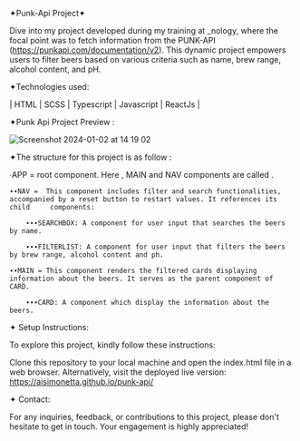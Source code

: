 ✦Punk-Api Project✦

Dive into my project developed during my training at _nology, where the focal point was to fetch information from the PUNK-API (https://punkapi.com/documentation/v2). This dynamic project empowers users to filter beers based on various criteria such as name, brew range, alcohol content, and pH.

✦Technologies used:

| HTML | SCSS | Typescript | Javascript | ReactJs |

✦Punk Api Project Preview :

![Screenshot 2024-01-02 at 14 19 02](https://github.com/AISimonetta/punk-api/assets/122782260/d2e18d76-eac0-4c69-aab1-dd2a24576ddc)

✦The structure for this project is as follow :

  ∙APP = root component. Here , MAIN and NAV components are called .
  
    ∙∙NAV =  This component includes filter and search functionalities, accompanied by a reset button to restart values. It references its child     components:
      
        ∙∙∙SEARCHBOX: A component for user input that searches the beers by name.
        
        ∙∙∙FILTERLIST: A component for user input that filters the beers by brew range, alcohol content and ph.
        
    ∙∙MAIN = This component renders the filtered cards displaying information about the beers. It serves as the parent component of CARD.
    
        ∙∙∙CARD: A component which display the information about the beers.

✦ Setup Instructions:

To explore this project, kindly follow these instructions:

Clone this repository to your local machine and open the index.html file in a web browser. Alternatively, visit the deployed live version: https://aisimonetta.github.io/punk-api/

✦ Contact:

For any inquiries, feedback, or contributions to this project, please don't hesitate to get in touch. Your engagement is highly appreciated!
